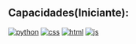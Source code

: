 ## Capacidades(Iniciante):
[![python](https://img.shields.io/badge/Python-3776AB?style=for-the-badge&logo=python&logoColor=white)]()
[![css](https://img.shields.io/badge/CSS-239120?&style=for-the-badge&logo=css3&logoColor=white)]()
[![html](https://img.shields.io/badge/HTML-239120?style=for-the-badge&logo=html5&logoColor=white)]()
[![js](https://img.shields.io/badge/JavaScript-F7DF1E?style=for-the-badge&logo=javascript&logoColor=black)]()
